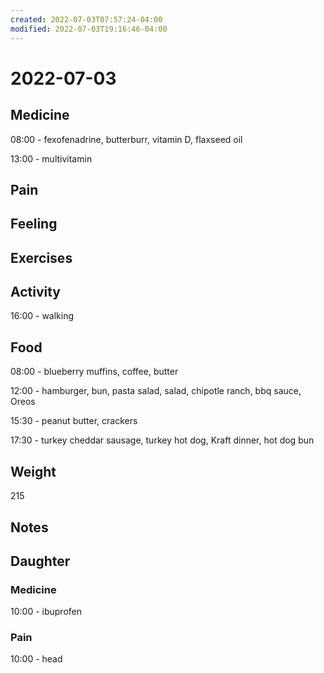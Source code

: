 ```yaml
---
created: 2022-07-03T07:57:24-04:00
modified: 2022-07-03T19:16:46-04:00
---
```


# 2022-07-03

## Medicine

08:00 - fexofenadrine, butterburr, vitamin D, flaxseed oil 

13:00 - multivitamin 


## Pain


## Feeling


## Exercises


## Activity

16:00 - walking


## Food

08:00 - blueberry muffins, coffee, butter 

12:00 - hamburger, bun, pasta salad, salad, chipotle ranch, bbq sauce, Oreos 

15:30 - peanut butter, crackers

17:30 - turkey cheddar sausage, turkey hot dog, Kraft dinner, hot dog bun


## Weight

215


## Notes


## Daughter

### Medicine

10:00 - ibuprofen 


### Pain

10:00 - head
